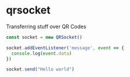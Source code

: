# qrsocket
Transferring stuff over QR Codes


```js
const socket = new QRSocket()

socket.addEventListener('message', event => {
  console.log(event.data)
})

socket.send("Hello world")
```
